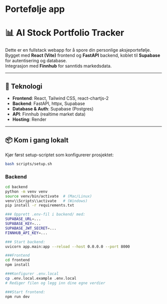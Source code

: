 # Portefølje app

# 📊 AI Stock Portfolio Tracker

Dette er en fullstack webapp for å spore din personlige aksjeportefølje.  
Bygget med **React (Vite)** frontend og **FastAPI** backend, koblet til **Supabase** for autentisering og database.  
Integrasjon med **Finnhub** for sanntids markedsdata.

---

## 🚀 Teknologi
- **Frontend**: React, Tailwind CSS, react-chartjs-2
- **Backend**: FastAPI, httpx, Supabase
- **Database & Auth**: Supabase (Postgres)
- **API**: Finnhub (realtime market data)
- **Hosting**: Render

---

## 📦 Kom i gang lokalt
Kjør først setup-scriptet som konfigurerer prosjektet:

```bash
bash scripts/setup.sh
```


### Backend
```bash
cd backend
python -m venv venv
source venv/bin/activate  # (Mac/Linux)
venv\\Scripts\\activate   # (Windows)
pip install -r requirements.txt

### Opprett .env-fil i backend/ med:
SUPABASE_URL=...
SUPABASE_KEY=...
SUPABASE_JWT_SECRET=...
FINNHUB_API_KEY=...

### Start backend:
uvicorn app.main:app --reload --host 0.0.0.0 --port 8000

###Frontend
cd frontend
npm install

###Konfigurer .env.local
cp .env.local.example .env.local
# Rediger filen og legg inn dine egne verdier

###Start frontend:
npm run dev
